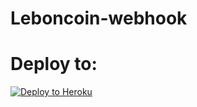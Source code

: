 # Leboncoin-webhook

# Deploy to:
[![Deploy to Heroku](https://www.herokucdn.com/deploy/button.svg)](https://heroku.com/deploy)
